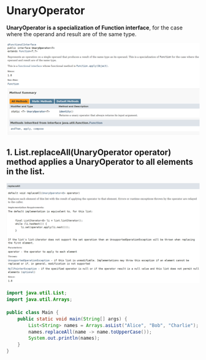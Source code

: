 # UnaryOperator

**UnaryOperator is a specialization of Function interface**, for the case where the operand and result are of the same type.

!["UnaryOperator interface"](../images/UnaryOperator/unary-operator.png?raw=true)

## 1. List.replaceAll(UnaryOperator<E> operator) method applies a UnaryOperator to all elements in the list.

!["UnaryOperator interface"](../images/UnaryOperator/list-replaceAll.png?raw=true)

```java
import java.util.List;
import java.util.Arrays;

public class Main {
    public static void main(String[] args) {
        List<String> names = Arrays.asList("Alice", "Bob", "Charlie");
        names.replaceAll(name -> name.toUpperCase());
        System.out.println(names);
    }
}
```



